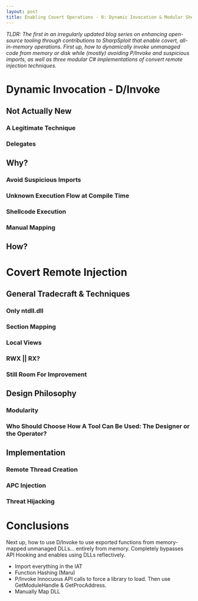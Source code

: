 ```yaml
---
layout: post
title: Enabling Covert Operations - 0: Dynamic Invocation & Modular Shellcode Injection
---
```


*TLDR: The first in an irregularly updated blog series on enhancing open-source tooling through contributions to SharpSploit that enable covert, all-in-memory operations. First up, how to dynamically invoke unmanaged code from memory or disk while (mostly) avoiding P/Invoke and suspicious imports, as well as three modular C# implementations of convert remote injection techniques.*

# Dynamic Invocation - D/Invoke

## Not Actually New

### A Legitimate Technique

### Delegates

## Why?

### Avoid Suspicious Imports

### Unknown Execution Flow at Compile Time

### Shellcode Execution

### Manual Mapping

## How?

# Covert Remote Injection

## General Tradecraft & Techniques

### Only ntdll.dll

### Section Mapping

### Local Views

### RWX || RX?

### Still Room For Improvement

## Design Philosophy

### Modularity

### Who Should Choose How A Tool Can Be Used: The Designer or the Operator?

## Implementation

### Remote Thread Creation

### APC Injection

### Threat Hijacking

# Conclusions

Next up, how to use D/Invoke to use exported functions from memory-mapped unmanaged DLLs... entirely from memory. Completely bypasses API Hooking and enables using DLLs reflectively.

* Import everything in the IAT
* Function Hashing (Maru)
* P/Invoke Innocuous API calls to force a library to load. Then use GetModuleHandle & GetProcAddress.
* Manually Map DLL